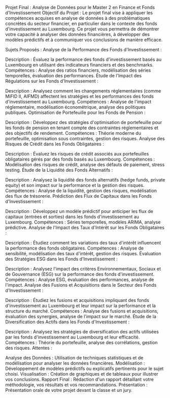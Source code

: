 Projet Final : Analyse de Données pour le Master 2 en Finance et Fonds d'Investissement
Objectif du Projet :
Le projet final vise à appliquer les compétences acquises en analyse de données à des problématiques concrètes du secteur financier, en particulier dans le contexte des fonds d'investissement au Luxembourg. Ce projet vous permettra de démontrer votre capacité à analyser des données financières, à développer des modèles prédictifs et à communiquer vos conclusions de manière efficace.


Sujets Proposés :
Analyse de la Performance des Fonds d'Investissement :

Description : Évaluez la performance des fonds d'investissement basés au Luxembourg en utilisant des indicateurs financiers et des benchmarks.
Compétences : Analyse des ratios financiers, modélisation des séries temporelles, évaluation des performances.
Étude de l'Impact des Régulations sur les Fonds d'Investissement :

Description : Analysez comment les changements réglementaires (comme MiFID II, AIFMD) affectent les stratégies et les performances des fonds d'investissement au Luxembourg.
Compétences : Analyse de l'impact réglementaire, modélisation économétrique, analyse des politiques publiques.
Optimisation de Portefeuille pour les Fonds de Pension :

Description : Développez des stratégies d'optimisation de portefeuille pour les fonds de pension en tenant compte des contraintes réglementaires et des objectifs de rendement.
Compétences : Théorie moderne du portefeuille, optimisation sous contraintes, gestion des risques.
Analyse des Risques de Crédit dans les Fonds Obligataires :

Description : Évaluez les risques de crédit associés aux portefeuilles obligataires gérés par des fonds basés au Luxembourg.
Compétences : Modélisation des risques de crédit, analyse des défauts de paiement, stress testing.
Étude de la Liquidité des Fonds Alternatifs :

Description : Analysez la liquidité des fonds alternatifs (hedge funds, private equity) et son impact sur la performance et la gestion des risques.
Compétences : Analyse de la liquidité, gestion des risques, modélisation des flux de trésorerie.
Prédiction des Flux de Capitaux dans les Fonds d'Investissement :

Description : Développez un modèle prédictif pour anticiper les flux de capitaux (entrées et sorties) dans les fonds d'investissement au Luxembourg.
Compétences : Séries temporelles, modèles ARIMA, analyse prédictive.
Analyse de l'Impact des Taux d'Intérêt sur les Fonds Obligataires :

Description : Étudiez comment les variations des taux d'intérêt influencent la performance des fonds obligataires.
Compétences : Analyse de sensibilité, modélisation des taux d'intérêt, gestion des risques.
Évaluation des Stratégies ESG dans les Fonds d'Investissement :

Description : Analysez l'impact des critères Environnementaux, Sociaux et de Gouvernance (ESG) sur la performance des fonds d'investissement.
Compétences : Analyse ESG, évaluation des performances, analyse de l'impact.
Analyse des Fusions et Acquisitions dans le Secteur des Fonds d'Investissement :

Description : Étudiez les fusions et acquisitions impliquant des fonds d'investissement au Luxembourg et leur impact sur la performance et la structure du marché.
Compétences : Analyse des fusions et acquisitions, évaluation des synergies, analyse de l'impact sur le marché.
Étude de la Diversification des Actifs dans les Fonds d'Investissement :

Description : Analysez les stratégies de diversification des actifs utilisées par les fonds d'investissement au Luxembourg et leur efficacité.
Compétences : Théorie du portefeuille, analyse des corrélations, gestion des risques.
Attentes :

Analyse des Données : Utilisation de techniques statistiques et de modélisation pour analyser les données financières.
Modélisation : Développement de modèles prédictifs ou explicatifs pertinents pour le sujet choisi.
Visualisation : Création de graphiques et de tableaux pour illustrer vos conclusions.
Rapport Final : Rédaction d'un rapport détaillant votre méthodologie, vos résultats et vos recommandations.
Présentation : Présentation orale de votre projet devant la classe et un jury.


